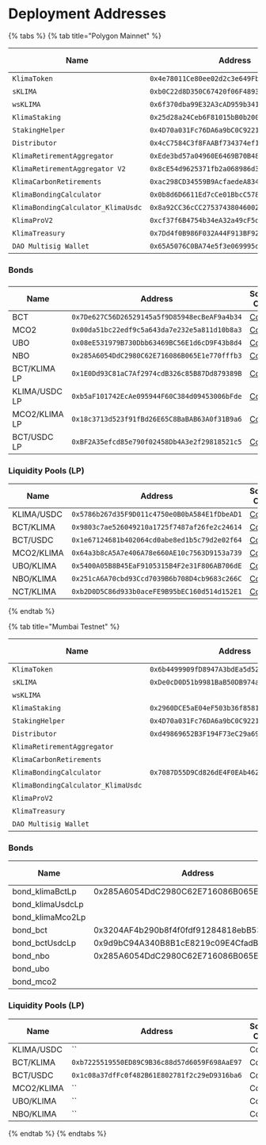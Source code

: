 # Deployment Addresses

{% tabs %}
{% tab title="Polygon Mainnet" %}


| Name                               | Address                                      | Source Code                                                                                                               | Explorer                                                                                      |
| ---------------------------------- | -------------------------------------------- | ------------------------------------------------------------------------------------------------------------------------- | --------------------------------------------------------------------------------------------- |
| `KlimaToken`                       | `0x4e78011Ce80ee02d2c3e649Fb657E45898257815` | [Code](https://github.com/KlimaDAO/klimadao-solidity/blob/main/contracts/tokens/regular/KlimaToken.sol)                   | [Link](https://polygonscan.com/address/0x4e78011ce80ee02d2c3e649fb657e45898257815)            |
| `sKLIMA`                           | `0xb0C22d8D350C67420f06F48936654f567C73E8C8` | [Code](https://github.com/KlimaDAO/klimadao-solidity/blob/main/contracts/tokens/regular/sKlimaToken\_v2.sol)              | [Link](https://polygonscan.com/address/0xb0c22d8d350c67420f06f48936654f567c73e8c8)            |
| `wsKLIMA`                          | `0x6f370dba99E32A3cAD959b341120DB3C9E280bA6` | [Code](https://github.com/KlimaDAO/klimadao-solidity/blob/main/contracts/tokens/regular/wsKLIMA.sol)                      | [Link](https://polygonscan.com/address/0x6f370dba99e32a3cad959b341120db3c9e280ba6)            |
| `KlimaStaking`                     | `0x25d28a24Ceb6F81015bB0b2007D795ACAc411b4d` | [Code](https://github.com/KlimaDAO/klimadao-solidity/blob/main/contracts/staking/regular/KlimaStaking\_v2.sol)            | [Link](https://polygonscan.com/address/0x25d28a24Ceb6F81015bB0b2007D795ACAc411b4d)            |
| `StakingHelper`                    | `0x4D70a031Fc76DA6a9bC0C922101A05FA95c3A227` | [Code](https://github.com/KlimaDAO/klimadao-solidity/blob/main/contracts/staking/regular/StakingHelper.sol)               | [Link](https://polygonscan.com/address/0x4D70a031Fc76DA6a9bC0C922101A05FA95c3A227)            |
| `Distributor`                      | `0x4cC7584C3f8FAABf734374ef129dF17c3517e9cB` | [Code](https://github.com/KlimaDAO/klimadao-solidity/blob/main/contracts/staking/regular/KlimaStakingDistributor\_v4.sol) | [Link](https://polygonscan.com/address/0x4cC7584C3f8FAABf734374ef129dF17c3517e9cB)            |
| `KlimaRetirementAggregator`        | `0xEde3bd57a04960E6469B70B4863cE1c9d9363Cb8` | [Code](https://github.com/KlimaDAO/klimadao-solidity/blob/main/contracts/retirement/KlimaRetirementAggregator.sol)        | [Link](https://polygonscan.com/address/0xEde3bd57a04960E6469B70B4863cE1c9d9363Cb8)            |
| `KlimaRetirementAggregator V2`     | `0x8cE54d9625371fb2a068986d32C85De8E6e995f8` | [Code](https://github.com/KlimaDAO/klimadao-solidity/tree/main/contracts/infinity)                                        | [Link](https://louper.dev/diamond/0x8ce54d9625371fb2a068986d32c85de8e6e995f8?network=polygon) |
| `KlimaCarbonRetirements`           | `0xac298CD34559B9AcfaedeA8344a977eceff1C0Fd` | [Code](https://github.com/KlimaDAO/klimadao-solidity/blob/main/contracts/retirement/KlimaCarbonRetirements.sol)           | [Link](https://polygonscan.com/address/0xac298cd34559b9acfaedea8344a977eceff1c0fd)            |
| `KlimaBondingCalculator`           | `0x0b8d6D6611Ed7cCe01BbcC57826548C6107B0478` | [Code](https://github.com/KlimaDAO/klimadao-solidity/blob/main/contracts/bonds/regular/KlimaBondingCalculator\_v2.sol)    | [Link](https://polygonscan.com/address/0x0b8d6D6611Ed7cCe01BbcC57826548C6107B0478)            |
| `KlimaBondingCalculator_KlimaUsdc` | `0x8a92CC36cCC275374380460026ef365A4E01778C` | [Code](https://polygonscan.com/address/0x8a92CC36cCC275374380460026ef365A4E01778C#code#L1)                                | [Link](https://polygonscan.com/address/0x8a92CC36cCC275374380460026ef365A4E01778C)            |
| `KlimaProV2`                       | `0xcf37f6B4754b34eA32a49cF5def3095a17732C1b` | [Code](https://polygonscan.com/address/0xcf37f6B4754b34eA32a49cF5def3095a17732C1b#code#L1)                                | [Link](https://polygonscan.com/address/0xcf37f6B4754b34eA32a49cF5def3095a17732C1b)            |
| `KlimaTreasury`                    | `0x7Dd4f0B986F032A44F913BF92c9e8b7c17D77aD7` | [Code](https://github.com/KlimaDAO/klimadao-solidity/blob/main/contracts/utils/KlimaTreasury.sol)                         | [Link](https://polygonscan.com/address/0x7Dd4f0B986F032A44F913BF92c9e8b7c17D77aD7)            |
| `DAO Multisig Wallet`              | `0x65A5076C0BA74e5f3e069995dc3DAB9D197d995c` | [Code](https://polygonscan.com/address/0x65a5076c0ba74e5f3e069995dc3dab9d197d995c#code#L1)                                | [Link](https://polygonscan.com/address/0x65a5076c0ba74e5f3e069995dc3dab9d197d995c)            |

### Bonds

###

| Name          | Address                                      | Source Code                                                                                | Explorer                                                                           |
| ------------- | -------------------------------------------- | ------------------------------------------------------------------------------------------ | ---------------------------------------------------------------------------------- |
| BCT           | `0x7De627C56D26529145a5f9D85948ecBeAF9a4b34` | [Code](https://polygonscan.com/address/0x7De627C56D26529145a5f9D85948ecBeAF9a4b34#code#L1) | [Link](https://polygonscan.com/address/0x7De627C56D26529145a5f9D85948ecBeAF9a4b34) |
| MCO2          | `0x00da51bc22edf9c5a643da7e232e5a811d10b8a3` | [Code](https://polygonscan.com/address/0x00da51bc22edf9c5a643da7e232e5a811d10b8a3#code#L1) | [Link](https://polygonscan.com/address/0x00da51bc22edf9c5a643da7e232e5a811d10b8a3) |
| UBO           | `0x08eE531979B730Dbb63469BC56E1d6cD9F43b8d4` | [Code](https://polygonscan.com/address/0x08eE531979B730Dbb63469BC56E1d6cD9F43b8d4#code#L1) | [Link](https://polygonscan.com/address/0x08eE531979B730Dbb63469BC56E1d6cD9F43b8d4) |
| NBO           | `0x285A6054DdC2980C62E716086B065E1e770fffb3` | [Code](https://polygonscan.com/address/0x285A6054DdC2980C62E716086B065E1e770fffb3#code#L1) | [Link](https://polygonscan.com/address/0x285A6054DdC2980C62E716086B065E1e770fffb3) |
| BCT/KLIMA LP  | `0x1E0Dd93C81aC7Af2974cdB326c85B87Dd879389B` | [Code](https://polygonscan.com/address/0x1E0Dd93C81aC7Af2974cdB326c85B87Dd879389B#code#L1) | [Link](https://polygonscan.com/address/0x1E0Dd93C81aC7Af2974cdB326c85B87Dd879389B) |
| KLIMA/USDC LP | `0xb5aF101742EcAe095944F60C384d09453006bFde` | [Code](https://polygonscan.com/address/0xb5aF101742EcAe095944F60C384d09453006bFde#code#L1) | [Link](https://polygonscan.com/address/0xb5aF101742EcAe095944F60C384d09453006bFde) |
| MCO2/KLIMA LP | `0x18c3713d523f91fBd26E65C8BaBAB63A0f31B9a6` | [Code](https://polygonscan.com/address/0x18c3713d523f91fBd26E65C8BaBAB63A0f31B9a6#code#L1) | [Link](https://polygonscan.com/address/0x18c3713d523f91fBd26E65C8BaBAB63A0f31B9a6) |
| BCT/USDC LP   | `0xBF2A35efcd85e790f02458Db4A3e2f29818521c5` | [Code](https://polygonscan.com/address/0xBF2A35efcd85e790f02458Db4A3e2f29818521c5#code#L1) | [Link](https://polygonscan.com/address/0xBF2A35efcd85e790f02458Db4A3e2f29818521c5) |

### Liquidity Pools (LP)

| Name       | Address                                      | Source Code                                                                                | Explorer                                                                           |
| ---------- | -------------------------------------------- | ------------------------------------------------------------------------------------------ | ---------------------------------------------------------------------------------- |
| KLIMA/USDC | `0x5786b267d35F9D011c4750e0B0bA584E1fDbeAD1` | [Code](https://polygonscan.com/address/0x5786b267d35F9D011c4750e0B0bA584E1fDbeAD1#code#L1) | [Link](https://polygonscan.com/address/0x5786b267d35F9D011c4750e0B0bA584E1fDbeAD1) |
| BCT/KLIMA  | `0x9803c7ae526049210a1725f7487af26fe2c24614` | [Code](https://polygonscan.com/address/0x9803c7ae526049210a1725f7487af26fe2c24614#code#L1) | [Link](https://polygonscan.com/address/0x9803c7ae526049210a1725f7487af26fe2c24614) |
| BCT/USDC   | `0x1e67124681b402064cd0abe8ed1b5c79d2e02f64` | [Code](https://polygonscan.com/address/0x1e67124681b402064cd0abe8ed1b5c79d2e02f64#code#L1) | [Link](https://polygonscan.com/address/0x1e67124681b402064cd0abe8ed1b5c79d2e02f64) |
| MCO2/KLIMA | `0x64a3b8cA5A7e406A78e660AE10c7563D9153a739` | [Code](https://polygonscan.com/address/0x64a3b8cA5A7e406A78e660AE10c7563D9153a739#code#L1) | [Link](https://polygonscan.com/address/0x64a3b8cA5A7e406A78e660AE10c7563D9153a739) |
| UBO/KLIMA  | `0x5400A05B8B45EaF9105315B4F2e31F806AB706dE` | [Code](https://polygonscan.com/address/0x5400A05B8B45EaF9105315B4F2e31F806AB706dE#code#L1) | [Link](https://polygonscan.com/address/0x5400A05B8B45EaF9105315B4F2e31F806AB706dE) |
| NBO/KLIMA  | `0x251cA6A70cbd93Ccd7039B6b708D4cb9683c266C` | [Code](https://polygonscan.com/address/0x251cA6A70cbd93Ccd7039B6b708D4cb9683c266C#code#L1) | [Link](https://polygonscan.com/address/0x251cA6A70cbd93Ccd7039B6b708D4cb9683c266C) |
| NCT/KLIMA  | `0xb2D0D5C86d933b0aceFE9B95bEC160d514d152E1` | [Code](https://polygonscan.com/address/0xb2d0d5c86d933b0acefe9b95bec160d514d152e1#code)    | [Link](https://polygonscan.com/address/0xb2d0d5c86d933b0acefe9b95bec160d514d152e1) |


{% endtab %}

{% tab title="Mumbai Testnet" %}


| Name                               | Address                                      | Source Code                                                                                                               | Explorer                                                                                  |
| ---------------------------------- | -------------------------------------------- | ------------------------------------------------------------------------------------------------------------------------- | ----------------------------------------------------------------------------------------- |
| `KlimaToken`                       | `0x6b4499909fD8947A3bdEa5d524Fb3697018fC750` | [Code](https://mumbai.polygonscan.com/address/0x6b4499909fD8947A3bdEa5d524Fb3697018fC750#code#L1)                         | [Link](https://mumbai.polygonscan.com/address/0x6b4499909fD8947A3bdEa5d524Fb3697018fC750) |
| `sKLIMA`                           | `0xDe0cD0D51b9981BaB50DB974a1877c1C01b86e91` | [Code](https://mumbai.polygonscan.com/address/0xDe0cD0D51b9981BaB50DB974a1877c1C01b86e91#code#L1)                         | [Link](https://mumbai.polygonscan.com/address/0xDe0cD0D51b9981BaB50DB974a1877c1C01b86e91) |
| `wsKLIMA`                          |                                              | Code                                                                                                                      | Link                                                                                      |
| `KlimaStaking`                     | `0x2960DCE5aE04eF503b36f8581EA5Ac5238632092` | [Code](https://github.com/KlimaDAO/klimadao-solidity/blob/main/contracts/staking/regular/KlimaStaking\_v2.sol)            | [Link](https://mumbai.polygonscan.com/address/0x2960DCE5aE04eF503b36f8581EA5Ac5238632092) |
| `StakingHelper`                    | `0x4D70a031Fc76DA6a9bC0C922101A05FA95c3A227` | [Code](https://github.com/KlimaDAO/klimadao-solidity/blob/main/contracts/staking/regular/StakingHelper.sol)               | [Link](https://mumbai.polygonscan.com/address/0x4D70a031Fc76DA6a9bC0C922101A05FA95c3A227) |
| `Distributor`                      | `0xd49869652B3F194F73eC29a6954bC5DE6baeA8b8` | [Code](https://github.com/KlimaDAO/klimadao-solidity/blob/main/contracts/staking/regular/KlimaStakingDistributor\_v4.sol) | [Link](https://mumbai.polygonscan.com/address/0xd49869652B3F194F73eC29a6954bC5DE6baeA8b8) |
| `KlimaRetirementAggregator`        |                                              | Code                                                                                                                      | Link                                                                                      |
| `KlimaCarbonRetirements`           |                                              | Code                                                                                                                      | Link                                                                                      |
| `KlimaBondingCalculator`           | `0x7087D55D9Cd826dE4F0EAb4625698FF641Bd342a` | [Code](https://github.com/KlimaDAO/klimadao-solidity/blob/main/contracts/bonds/regular/KlimaBondingCalculator.sol)        | [Link](https://mumbai.polygonscan.com/address/0x7087D55D9Cd826dE4F0EAb4625698FF641Bd342a) |
| `KlimaBondingCalculator_KlimaUsdc` |                                              | Code                                                                                                                      | Link                                                                                      |
| `KlimaProV2`                       |                                              | Code                                                                                                                      | Link                                                                                      |
| `KlimaTreasury`                    |                                              | Code                                                                                                                      | Link                                                                                      |
| `DAO Multisig Wallet`              |                                              | Code                                                                                                                      | Link                                                                                      |

### Bonds



| Name              | Address                                    | Source Code                                                                                       | Explorer                                                                                  |
| ----------------- | ------------------------------------------ | ------------------------------------------------------------------------------------------------- | ----------------------------------------------------------------------------------------- |
| bond\_klimaBctLp  | 0x285A6054DdC2980C62E716086B065E1e770fffb3 | [Code](https://mumbai.polygonscan.com/address/0x285A6054DdC2980C62E716086B065E1e770fffb3#code#L1) | [Link](https://mumbai.polygonscan.com/address/0x285A6054DdC2980C62E716086B065E1e770fffb3) |
| bond\_klimaUsdcLp |                                            | Code                                                                                              | Link                                                                                      |
| bond\_klimaMco2Lp |                                            | Code                                                                                              | Link                                                                                      |
| bond\_bct         | 0x3204AF4b290b8f4f0fdf91284818ebB53b90459c | [Code](https://mumbai.polygonscan.com/address/0x3204AF4b290b8f4f0fdf91284818ebB53b90459c#code#L1) | [Link](https://mumbai.polygonscan.com/address/0x3204AF4b290b8f4f0fdf91284818ebB53b90459c) |
| bond\_bctUsdcLp   | 0x9d9bC94A340B8B1cE8219c09E4CfadB9582BfAe1 | Code                                                                                              | [Link](https://mumbai.polygonscan.com/address/0x9d9bC94A340B8B1cE8219c09E4CfadB9582BfAe1) |
| bond\_nbo         | 0x285A6054DdC2980C62E716086B065E1e770fffb3 | [Code](https://mumbai.polygonscan.com/address/0x285A6054DdC2980C62E716086B065E1e770fffb3#code#L1) | [Link](https://mumbai.polygonscan.com/address/0x285A6054DdC2980C62E716086B065E1e770fffb3) |
| bond\_ubo         |                                            | Code                                                                                              | Link                                                                                      |
| bond\_mco2        |                                            | Code                                                                                              | Link                                                                                      |

### Liquidity Pools (LP)



| Name       | Address                                      | Source Code | Explorer |
| ---------- | -------------------------------------------- | ----------- | -------- |
| KLIMA/USDC | ``                                           | Code        | Link     |
| BCT/KLIMA  | `0xb7225519550ED89C9B36c88d57d6059F698AaE97` | Code        | Link     |
| BCT/USDC   | `0x1c08a37dfFc0f482B61E802781f2c29eD9316ba6` | Code        | Link     |
| MCO2/KLIMA | ``                                           | Code        | Link     |
| UBO/KLIMA  | ``                                           | Code        | Link     |
| NBO/KLIMA  | ``                                           | Code        | Link     |
{% endtab %}
{% endtabs %}

